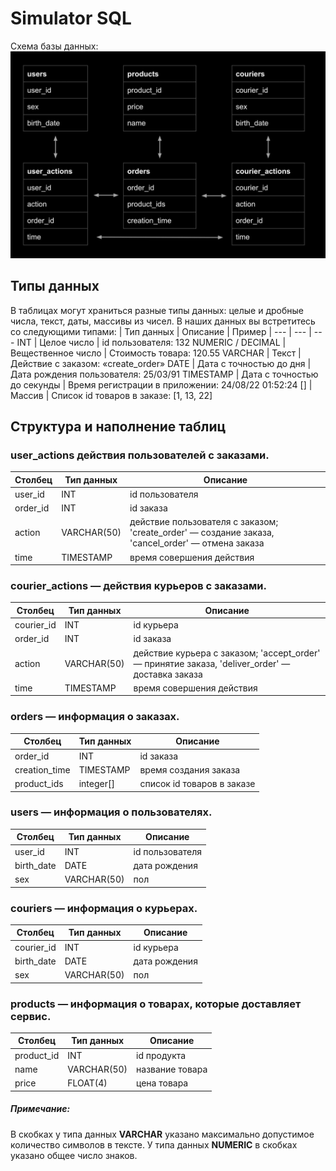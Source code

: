 # Simulator SQL

Схема базы данных:
![logo](Database_Schema.jpg)

## Типы данных

В таблицах могут храниться разные типы данных: целые и дробные числа, текст, даты, массивы из чисел. В наших данных вы встретитесь со следующими типами:
| Тип данных | Описание | Пример |
--- | --- | ---
INT | Целое число | id пользователя: 132
NUMERIC / DECIMAL | Вещественное число | Стоимость товара: 120.55
VARCHAR | Текст | Действие с заказом: «create_order»
DATE | Дата с точностью до дня | Дата рождения пользователя: 25/03/91
TIMESTAMP | Дата с точностью до секунды | Время регистрации в приложении: 24/08/22 01:52:24
[] | Массив | Список id товаров в заказе: [1, 13, 22]

## Структура и наполнение таблиц

### user_actions действия пользователей с заказами.
| Столбец | Тип данных | Описание |
--- | --- | ---
user_id | INT | id пользователя
order_id | INT | id заказа
action | VARCHAR(50) | действие пользователя с заказом; 'create_order' — создание заказа, 'cancel_order' — отмена заказа
time | TIMESTAMP | время совершения действия

### courier_actions — действия курьеров с заказами.
| Столбец | Тип данных | Описание |
--- | --- | ---
courier_id | INT | id курьера
order_id | INT | id заказа
action | VARCHAR(50) | действие курьера с заказом; 'accept_order' — принятие заказа, 'deliver_order' — доставка заказа
time | TIMESTAMP | время совершения действия

### orders — информация о заказах.
| Столбец | Тип данных | Описание |
--- | --- | ---
order_id | INT | id заказа 
creation_time | TIMESTAMP | время создания заказа
product_ids | integer[] | список id товаров в заказе

### users — информация о пользователях.
| Столбец | Тип данных | Описание |
--- | --- | ---
user_id | INT | id пользователя
birth_date | DATE | дата рождения
sex | VARCHAR(50) | пол

### couriers — информация о курьерах.
| Столбец | Тип данных | Описание |
--- | --- | ---
courier_id | INT | id курьера
birth_date | DATE | дата рождения
sex | VARCHAR(50) | пол

### products — информация о товарах, которые доставляет сервис.
| Столбец | Тип данных | Описание |
--- | --- | ---
product_id | INT | id продукта
name | VARCHAR(50) | название товара
price | FLOAT(4) | цена товара

##### Примечание:
В скобках у типа данных __VARCHAR__ указано максимально допустимое количество символов в тексте. У типа данных __NUMERIC__ в скобках указано общее число знаков.